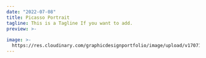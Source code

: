 ```yaml
---
date: "2022-07-08"
title: Picasso Portrait
tagline: This is a Tagline If you want to add.
preview: >-
  
image: >-
  https://res.cloudinary.com/graphicdesignportfolio/image/upload/v1707160786/samples/Trey/Picasso_rsj0wp.png
---
```


